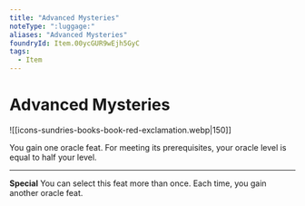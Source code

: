 ```yaml
---
title: "Advanced Mysteries"
noteType: ":luggage:"
aliases: "Advanced Mysteries"
foundryId: Item.00ycGUR9wEjh5GyC
tags:
  - Item
---
```


# Advanced Mysteries
![[icons-sundries-books-book-red-exclamation.webp|150]]

You gain one oracle feat. For meeting its prerequisites, your oracle level is equal to half your level.

* * *

**Special** You can select this feat more than once. Each time, you gain another oracle feat.
